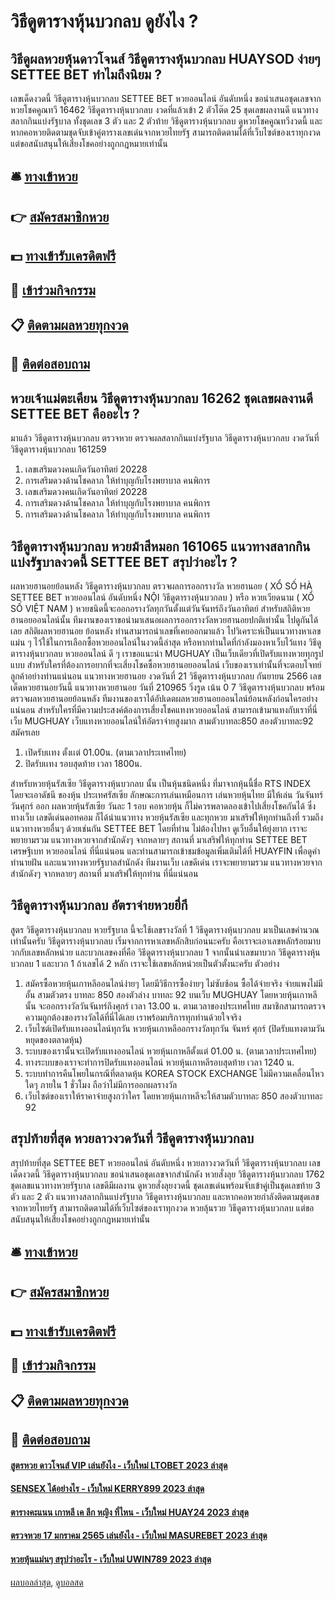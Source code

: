# วิธีดูตารางหุ้นบวกลบ ดูยังไง ?
## วิธีดูผลหวยหุ้นดาวโจนส์ วิธีดูตารางหุ้นบวกลบ HUAYSOD ง่ายๆ SETTEE BET ทำไมถึงนิยม ?
เลขเด็ดงวดนี้ วิธีดูตารางหุ้นบวกลบ SETTEE BET หวยออนไลน์ อันดับหนึ่ง ขอนำเสนอชุดเลขจาก หวยโชคคูณทวี 16462 วิธีดูตารางหุ้นบวกลบ งวดที่แล้วเข้า 2 ตัวโต๊ด 25 ชุดเลขผลงานดี แนวทางสลากกินแบ่งรัฐบาล ทั้งชุดเลข 3 ตัว และ 2 ตัวท้าย วิธีดูตารางหุ้นบวกลบ ดูหวยโชคคูณทวีงวดนี้ และหากคอหวยติดตามชุดจับเข้าคู่ตารางเลขเด่นจากหวยไทยรัฐ สามารถติดตามได้ที่เว็บไซต์ของเราทุกงวด แต่ขอสนับสนุนให้เสี่ยงโชคอย่างถูกกฎหมายเท่านั้น

## 🛎 [ทางเข้าหวย](https://bit.ly/3BG5bNw)
## 👉 [สมัครสมาชิกหวย](https://bit.ly/3BG5bNw)
## 💵 [ทางเข้ารับเครดิตฟรี](https://bit.ly/3C3mvgS)
## 👑 [เข้าร่วมกิจกรรม](https://bit.ly/3C3mvgS)
## 📋 [ติดตามผลหวยทุกงวด](https://bit.ly/3C3mvgS)
## 📱 [ติดต่อสอบถาม](https://bit.ly/3C3mvgS)

## หวยเจ้าแม่ตะเคียน วิธีดูตารางหุ้นบวกลบ 16262 ชุดเลขผลงานดี SETTEE BET คืออะไร ?
มาแล้ว วิธีดูตารางหุ้นบวกลบ ตรวจหวย ตรวจผลสลากกินแบ่งรัฐบาล วิธีดูตารางหุ้นบวกลบ งวดวันที่ วิธีดูตารางหุ้นบวกลบ 161259
1. เลขเสริมดวงคนเกิดวันอาทิตย์ 20228
2. การเสริมดวงด้านโชคลาภ ให้ทำบุญกับโรงพยาบาล คนพิการ
3. เลขเสริมดวงคนเกิดวันอาทิตย์ 20228
4. การเสริมดวงด้านโชคลาภ ให้ทำบุญกับโรงพยาบาล คนพิการ
5. การเสริมดวงด้านโชคลาภ ให้ทำบุญกับโรงพยาบาล คนพิการ

## วิธีดูตารางหุ้นบวกลบ หวยม้าสีหมอก 161065 แนวทางสลากกินแบ่งรัฐบาลงวดนี้ SETTEE BET สรุปว่าอะไร ?
ผลหวยฮานอยย้อนหลัง วิธีดูตารางหุ้นบวกลบ ตรวจผลการออกรางวัล หวยฮานอย ( XỔ SỐ HÀ SETTEE BET หวยออนไลน์ อันดับหนึ่ง NỘI วิธีดูตารางหุ้นบวกลบ ) หรือ หวยเวียดนาม ( XỔ SỐ VIỆT NAM ) หวยชนิดนี้จะออกอรางวัลทุกวันตั้งแต่วันจันทร์ถึงวันอาทิตย์ สำหรับสถิติหวยฮานอยออนไลน์นั้น ทีมงานของเราขอนำมาเสนอผลการออกรางวัลหวยฮานอยปกติเท่านั้น ไปดูกันได้เลย
สถิติผลหวยฮานอย ย้อนหลัง ท่านสามารถนำเลขที่เคยออกมาแล้ว ไปวิเคราะห์เป็นแนวทางหาเลขแม่น ๆ ไว้ใช้ในการเลือกซื้อหวยออนไลน์ในงวดนี้ล่าสุด หรือหากท่านใดที่กำลังมองหาเว็บไว้แทง วิธีดูตารางหุ้นบวกลบ หวยออนไลน์ ดี ๆ เราขอแนะนำ MUGHUAY เป็นเว็บเดียวที่เปิดรับแทงหวยทุกรูปแบบ สำหรับใครที่ต้องการอยากที่จะเสี่ยงโชคซื้อหวยฮานอยออนไลน์ เว็บของเราเท่านั้นที่จะตอบโจทย์ลูกค้าอย่างท่านแน่นอน
แนวทางหวยฮานอย งวดวันที่ 21 วิธีดูตารางหุ้นบวกลบ กันยายน 2566 เลขเด็ดหวยฮานอยวันนี้ แนวทางหวยฮานอย วันที่ 210965 วิ่งรูด เน้น 0 7 วิธีดูตารางหุ้นบวกลบ พร้อมตรวจผลหวยฮานอยย้อนหลัง ทีมงานของเราได้อัปเดตผลหวยฮานอยออนไลน์ย้อนหลังก่อนใครอย่างแน่นอน สำหรับใครที่มีความประสงค์ต้องการเสี่ยงโชคแทงหวยออนไลน์ สามารถเข้ามาแทงกับเราที่นี่เว็บ MUGHUAY เว็บแทงหวยออนไลน์ให้อัตราจ่ายสูงมาก สามตัวบาทละ850 สองตัวบาทละ92 สมัครเลย
1. เปิดรับเเทง ตั้งเเต่ 01.00น. (ตามเวลาประเทศไทย)
2. ปิดรับเเทง รอบสุดท้าย เวลา 1800น.

สำหรับหวยหุ้นรัสเซีย วิธีดูตารางหุ้นบวกลบ นั้น เป็นหุ้นชนิดหนึ่ง ที่มาจากหุ้นนี้ชื่อ RTS INDEX โดยจะเอาดัชนี ของหุ้น ประเทศรัสเซีย ลักษณะการเล่นเหมือนการ เล่นหวยหุ้นไทย มีให้เล่น วันจันทร์ วันศุกร์ ออก ผลหวยหุ้นรัสเซีย วันละ 1 รอบ คอหวยหุ้น ก็ไม่ควรพลาดลองเข้าไปเสี่ยงโชคกันได้ ซึ่งทางเว็บ เลขดีเด่นดอทคอม ก็ได้นำแนวทาง หวยหุ้นรัสเซีย และทุกหวย มาเสริฟให้ทุกท่านถึงที่ รวมถึงแนวทางหวยอื่นๆ ด้วยเช่นกัน SETTEE BET โดยที่ท่าน ไม่ต้องไปหา ดูเว็บอื่นให้ยุ่งยาก เราจะพยายามรวม แนวทางหวยจากสำนักดังๆ จากหลายๆ สถานที่ มาเสริฟให้ทุกท่าน SETTEE BET เศรษฐีเบท หวยออนไลน์ ที่นี่แน่นอน
และท่านสามารถเข้าชมข้อมูลเพิ่มเติมได้ที่ HUAYFIN เพื่อดูคำทำนายฝัน และแนวทางหวยรัฐบาลสำนักดัง ทีมงานเว็บ เลขดีเด่น เราจะพยายามรวม แนวทางหวยจากสำนักดังๆ จากหลายๆ สถานที่ มาเสริฟให้ทุกท่าน ที่นี่แน่นอน

## วิธีดูตารางหุ้นบวกลบ อัตราจ่ายหวยยี่กี
สูตร วิธีดูตารางหุ้นบวกลบ หวยรัฐบาล นี้จะใช้เลขรางวัลที่ 1 วิธีดูตารางหุ้นบวกลบ มาเป็นเลขคำนวณเท่านั้นครับ วิธีดูตารางหุ้นบวกลบ เริ่มจากการหาเลขหลักสิบก่อนนะครับ คือเราจะเอาเลขหลักร้อยมาบวกกับเลขหลักหน่วย และบวกเลขคงที่คือ วิธีดูตารางหุ้นบวกลบ 1 จากนั้นนำเลขมาบวก วิธีดูตารางหุ้นบวกลบ 1 และบวก 1 ถ้าเลขได้ 2 หลัก เราจะใช้เลขหลักหน่วยเป็นตัวตั้งนะครับ
ตัวอย่าง
1. สมัครซื้อหวยหุ้นเกาหลีออนไลน์ง่ายๆ โดยมีวิธีการซื้อง่ายๆ ไม่ซับซ้อน ซื้อได้จ่ายจริง จ่ายแพงไม่มีอั้น สามตัวตรง บาทละ 850 สองตัวล่าง บาทละ 92 บนเว็บ MUGHUAY โดยหวยหุ้นเกาหลีนั้น จะออกรางวัลวันจันทร์ถึงศุกร์ เวลา 13.00 น. ตามเวลาของประเทศไทย สมาชิกสามารถตรวจความถูกต้องของรางวัลได้ที่นี่ได้เลย เราพร้อมบริการทุกท่านด้วยใจจริง
2. เว็บไซต์เปิดรับแทงออนไลน์ทุกวัน หวยหุ้นเกาหลีออกรางวัลทุกวัน จันทร์ ศุกร์ (ปิดรับแทงตามวันหยุดของตลาดหุ้น)
3. ระบบของเรานั้นจะเปิดรับแทงออนไลน์ หวยหุ้นเกาหลีตั้งแต่ 01.00 น. (ตามเวลาประเทศไทย)
4. ทางระบบของเราจะทำการปิดรับแทงออนไลน์ หวยหุ้นเกาหลีรอบสุดท้าย เวลา 1240 น.
5. ระบบทำการคืนโพยในกรณีที่ตลาดหุ้น KOREA STOCK EXCHANGE ไม่มีความเคลื่อนไหวใดๆ ภายใน 1 ชั่วโมง ถือว่าไม่มีการออกผลรางวัล
6. เว็บไซต์ของเราให้ราคาจ่ายสูงกว่าใคร โดยหวยหุ้นเกาหลีจะให้สามตัวบาทละ 850 สองตัวบาทละ 92

## สรุปท้ายที่สุด หวยลาวงวดวันที่ วิธีดูตารางหุ้นบวกลบ
สรุปท้ายที่สุด SETTEE BET หวยออนไลน์ อันดับหนึ่ง หวยลาวงวดวันที่ วิธีดูตารางหุ้นบวกลบ เลขเด็ดงวดนี้ วิธีดูตารางหุ้นบวกลบ ขอนำเสนอชุดเลขจากสำนักดัง หวยสั่งลุย วิธีดูตารางหุ้นบวกลบ 1762 ชุดเลขแนวทางหวยรัฐบาล เลขดีมีผลงาน ดูหวยสั่งลุยงวดนี้ ชุดเลขเด่นพร้อมจับเข้าคู่เป็นชุดเลขท้าย 3 ตัว และ 2 ตัว แนวทางสลากกินแบ่งรัฐบาล วิธีดูตารางหุ้นบวกลบ และหากคอหวยกำลังติดตามชุดเลขจากหวยไทยรัฐ สามารถติดตามได้ที่เว็บไซต์ของเราทุกงวด หวยลุ้นรวย วิธีดูตารางหุ้นบวกลบ แต่ขอสนับสนุนให้เสี่ยงโชคอย่างถูกกฎหมายเท่านั้น

## 🛎 [ทางเข้าหวย](https://bit.ly/3BG5bNw)
## 👉 [สมัครสมาชิกหวย](https://bit.ly/3BG5bNw)
## 💵 [ทางเข้ารับเครดิตฟรี](https://bit.ly/3C3mvgS)
## 👑 [เข้าร่วมกิจกรรม](https://bit.ly/3C3mvgS)
## 📋 [ติดตามผลหวยทุกงวด](https://bit.ly/3C3mvgS)
## 📱 [ติดต่อสอบถาม](https://bit.ly/3C3mvgS)

#### [สูตรหวย ดาวโจนส์ VIP เล่นยังไง - เว็บใหม่ LTOBET 2023 ล่าสุด](https://atom.io/themes/สูตรหวย%20ดาวโจนส์%20vip%20เล่นยังไง%20-%20เว็บใหม่%20ltobet%202023%20ล่าสุด)
#### [SENSEX ได้อย่างไร - เว็บใหม่ KERRY899 2023 ล่าสุด](https://atom.io/themes/sensex%20ได้อย่างไร%20-%20เว็บใหม่%20kerry899%202023%20ล่าสุด)
#### [ตารางคะแนน เกาหลี เค ลีก หญิง ที่ไหน - เว็บใหม่ HUAY24 2023 ล่าสุด](https://atom.io/themes/ตารางคะแนน%20เกาหลี%20เค%20ลีก%20หญิง%20ที่ไหน%20-%20เว็บใหม่%20huay24%202023%20ล่าสุด)
#### [ตรวจหวย 17 มกราคม 2565 เล่นยังไง - เว็บใหม่ MASUREBET 2023 ล่าสุด](https://atom.io/themes/ตรวจหวย%2017%20มกราคม%202565%20เล่นยังไง%20-%20เว็บใหม่%20masurebet%202023%20ล่าสุด)
#### [หวยหุ้นแม่นๆ สรุปว่าอะไร - เว็บใหม่ UWIN789 2023 ล่าสุด](https://atom.io/themes/หวยหุ้นแม่นๆ%20สรุปว่าอะไร%20-%20เว็บใหม่%20uwin789%202023%20ล่าสุด)

[ผลบอลล่าสุด](https://siamsport.tv "ผลบอลล่าสุด"), [ดูบอลสด](https://siamsport.tv/ดูบอลสด "ดูบอลสด")